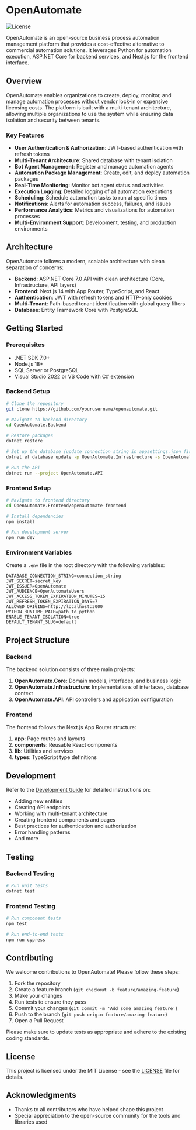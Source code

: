# OpenAutomate

[![License](https://img.shields.io/badge/License-MIT-blue.svg)](LICENSE)

OpenAutomate is an open-source business process automation management platform that provides a cost-effective alternative to commercial automation solutions. It leverages Python for automation execution, ASP.NET Core for backend services, and Next.js for the frontend interface.

## Overview

OpenAutomate enables organizations to create, deploy, monitor, and manage automation processes without vendor lock-in or expensive licensing costs. The platform is built with a multi-tenant architecture, allowing multiple organizations to use the system while ensuring data isolation and security between tenants.

### Key Features

- **User Authentication & Authorization**: JWT-based authentication with refresh tokens
- **Multi-Tenant Architecture**: Shared database with tenant isolation
- **Bot Agent Management**: Register and manage automation agents
- **Automation Package Management**: Create, edit, and deploy automation packages
- **Real-Time Monitoring**: Monitor bot agent status and activities
- **Execution Logging**: Detailed logging of all automation executions
- **Scheduling**: Schedule automation tasks to run at specific times
- **Notifications**: Alerts for automation success, failures, and issues
- **Performance Analytics**: Metrics and visualizations for automation processes
- **Multi-Environment Support**: Development, testing, and production environments

## Architecture

OpenAutomate follows a modern, scalable architecture with clean separation of concerns:

- **Backend**: ASP.NET Core 7.0 API with clean architecture (Core, Infrastructure, API layers)
- **Frontend**: Next.js 14 with App Router, TypeScript, and React
- **Authentication**: JWT with refresh tokens and HTTP-only cookies
- **Multi-Tenant**: Path-based tenant identification with global query filters
- **Database**: Entity Framework Core with PostgreSQL

## Getting Started

### Prerequisites

- .NET SDK 7.0+
- Node.js 18+
- SQL Server or PostgreSQL
- Visual Studio 2022 or VS Code with C# extension

### Backend Setup

```bash
# Clone the repository
git clone https://github.com/yourusername/openautomate.git

# Navigate to backend directory
cd OpenAutomate.Backend

# Restore packages
dotnet restore

# Set up the database (update connection string in appsettings.json first)
dotnet ef database update -p OpenAutomate.Infrastructure -s OpenAutomate.API

# Run the API
dotnet run --project OpenAutomate.API
```

### Frontend Setup

```bash
# Navigate to frontend directory
cd OpenAutomate.Frontend/openautomate-frontend

# Install dependencies
npm install

# Run development server
npm run dev
```

### Environment Variables

Create a `.env` file in the root directory with the following variables:

```
DATABASE_CONNECTION_STRING=connection_string
JWT_SECRET=secret_key
JWT_ISSUER=OpenAutomate
JWT_AUDIENCE=OpenAutomateUsers
JWT_ACCESS_TOKEN_EXPIRATION_MINUTES=15
JWT_REFRESH_TOKEN_EXPIRATION_DAYS=7
ALLOWED_ORIGINS=http://localhost:3000
PYTHON_RUNTIME_PATH=path_to_python
ENABLE_TENANT_ISOLATION=true
DEFAULT_TENANT_SLUG=default
```

## Project Structure

### Backend

The backend solution consists of three main projects:

1. **OpenAutomate.Core**: Domain models, interfaces, and business logic
2. **OpenAutomate.Infrastructure**: Implementations of interfaces, database context
3. **OpenAutomate.API**: API controllers and application configuration

### Frontend

The frontend follows the Next.js App Router structure:

1. **app**: Page routes and layouts
2. **components**: Reusable React components
3. **lib**: Utilities and services
4. **types**: TypeScript type definitions

## Development

Refer to the [Development Guide](./Development_Guide.md) for detailed instructions on:

- Adding new entities
- Creating API endpoints
- Working with multi-tenant architecture
- Creating frontend components and pages
- Best practices for authentication and authorization
- Error handling patterns
- And more

## Testing

### Backend Testing

```bash
# Run unit tests
dotnet test
```

### Frontend Testing

```bash
# Run component tests
npm test

# Run end-to-end tests
npm run cypress
```

## Contributing

We welcome contributions to OpenAutomate! Please follow these steps:

1. Fork the repository
2. Create a feature branch (`git checkout -b feature/amazing-feature`)
3. Make your changes
4. Run tests to ensure they pass
5. Commit your changes (`git commit -m 'Add some amazing feature'`)
6. Push to the branch (`git push origin feature/amazing-feature`)
7. Open a Pull Request

Please make sure to update tests as appropriate and adhere to the existing coding standards.

## License

This project is licensed under the MIT License - see the [LICENSE](LICENSE) file for details.

## Acknowledgments

- Thanks to all contributors who have helped shape this project
- Special appreciation to the open-source community for the tools and libraries used 